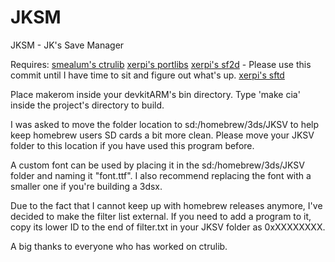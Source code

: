 # JKSM
JKSM - JK's Save Manager

Requires:
	[smealum's ctrulib](https://github.com/smealum/ctrulib)
	[xerpi's portlibs](https://github.com/xerpi/3ds_portlibs)
	[xerpi's sf2d](https://github.com/xerpi/sf2dlib/tree/effe77ea81d21c26bad457d4f5ed8bb16ce7b753) - Please use this commit until I have time to sit and figure out what's up.
	[xerpi's sftd](https://github.com/xerpi/sftdlib)

Place makerom inside your devkitARM's bin directory. Type 'make cia' inside the project's directory to build.

I was asked to move the folder location to sd:/homebrew/3ds/JKSV to help keep homebrew users SD cards a bit more clean. Please move your JKSV folder to this location if you have used this program before.

A custom font can be used by placing it in the sd:/homebrew/3ds/JKSV folder and naming it "font.ttf". I also recommend replacing the font with a smaller one if you're building a 3dsx.

Due to the fact that I cannot keep up with homebrew releases anymore, I've decided to make the filter list external. If you need to add a program to it, copy its lower ID to the end of filter.txt
in your JKSV folder as 0xXXXXXXXX.

A big thanks to everyone who has worked on ctrulib.